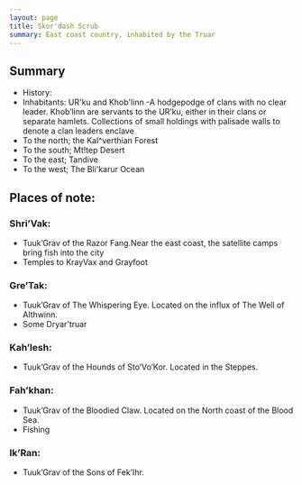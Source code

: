 ```yaml
---
layout: page
title: Skor'dash Scrub
summary: East coast country, inhabited by the Truar
---
```


## Summary

- History: 
- Inhabitants: UR'ku and Khob'linn
 -A hodgepodge of clans with no clear leader. Khob’linn are servants to the UR’ku, either in their clans or separate hamlets.
Collections of small holdings with palisade walls to denote a clan leaders enclave
- To the north; the Kal^verthian Forest
- To the south; Mt!tep Desert
- To the east; Tandive
- To the west; The Bli'karur Ocean

## Places of note:

### Shri’Vak:
- Tuuk’Grav of the Razor Fang.Near the east coast, the satellite camps bring fish into the city
- Temples to KrayVax and Grayfoot

### Gre’Tak:
- Tuuk’Grav of The Whispering Eye. Located on the influx of The Well of Althwinn.
- Some Dryar’truar

### Kah’lesh:
- Tuuk’Grav of the Hounds of Sto’Vo’Kor. Located in the Steppes.

### Fah’khan:
- Tuuk’Grav of the Bloodied Claw. Located on the North coast of the Blood Sea.
- Fishing

### Ik’Ran:
- Tuuk’Grav of the Sons of Fek’Ihr.

